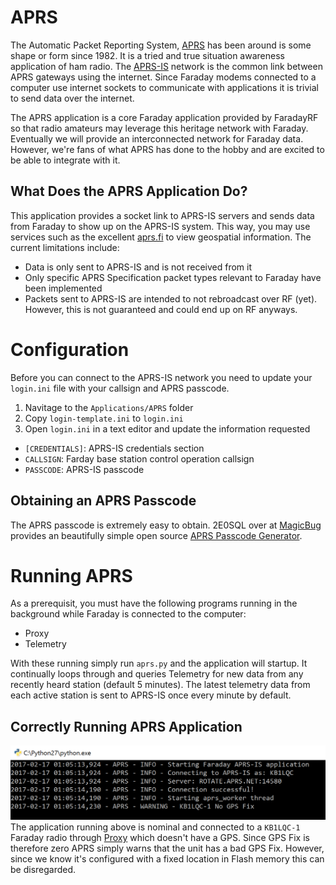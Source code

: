 # APRS
The Automatic Packet Reporting System, [APRS](http://www.aprs.org/) has been around is some shape or form since 1982. It is a tried and true situation awareness application of ham radio. The [APRS-IS](http://www.aprs-is.net/) network is the common link between APRS gateways using the internet. Since Faraday modems connected to a computer use internet sockets to communicate with applications it is trivial to send data over the internet.

The APRS application is a core Faraday application provided by FaradayRF so that radio amateurs may leverage this heritage network with Faraday. Eventually we will provide an interconnected network for Faraday data. However, we're fans of what APRS has done to the hobby and are excited to be able to integrate with it.

## What Does the APRS Application Do?
This application provides a socket link to APRS-IS servers and sends data from Faraday to show up on the APRS-IS system. This way, you may use services such as the excellent [aprs.fi](https://www.aprs.fi) to view geospatial information. The current limitations include:

 * Data is only sent to APRS-IS and is not received from it
 * Only specific APRS Specification packet types relevant to Faraday have been implemented
 * Packets sent to APRS-IS are intended to not rebroadcast over RF (yet). However, this is not guaranteed and could end up on RF anyways.
 
# Configuration
Before you can connect to the APRS-IS network you need to update your `login.ini` file with your callsign and APRS passcode.

 1. Navitage to the `Applications/APRS` folder
 2. Copy `login-template.ini` to `login.ini`
 3. Open `login.ini` in a text editor and update the information requested
 
 * `[CREDENTIALS]`: APRS-IS credentials section
  * `CALLSIGN`: Farday base station control operation callsign
  * `PASSCODE`: APRS-IS passcode

## Obtaining an APRS Passcode
The APRS passcode is extremely easy to obtain. 2E0SQL over at [MagicBug](http://magicbug.co.uk/) provides an beautifully simple open source [APRS Passcode Generator](http://apps.magicbug.co.uk/passcode/).

# Running APRS
As a prerequisit, you must have the following programs running in the background while Faraday is connected to the computer:

 * Proxy
 * Telemetry
 
With these running simply run `aprs.py` and the application will startup. It continually loops through and queries Telemetry for new data from any recently heard station (default 5 minutes). The latest telemetry data from each active station is sent to APRS-IS once every minute by default.
 
## Correctly Running APRS Application
![APRS application running with fixed GPS location](images/APRS_Running_FixedPosition.exe.png "APRS Application")
The application running above is nominal and connected to a `KB1LQC-1` Faraday radio through [Proxy](../../Proxy) which doesn't have a GPS. Since GPS Fix is therefore zero APRS simply warns that the unit has a bad GPS Fix. However, since we know it's configured with a fixed location in Flash memory this can be disregarded.